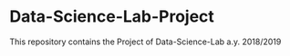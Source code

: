 # Data-Science-Lab-Project

This repository contains the Project of Data-Science-Lab a.y. 2018/2019
